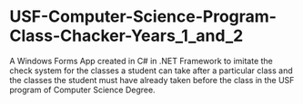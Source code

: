# USF-Computer-Science-Program-Class-Chacker-Years_1_and_2
A Windows Forms App created in C# in .NET Framework to imitate the check system for the classes a student can take after a particular class and the classes the student must have already taken before the class in the USF program of Computer Science Degree.
